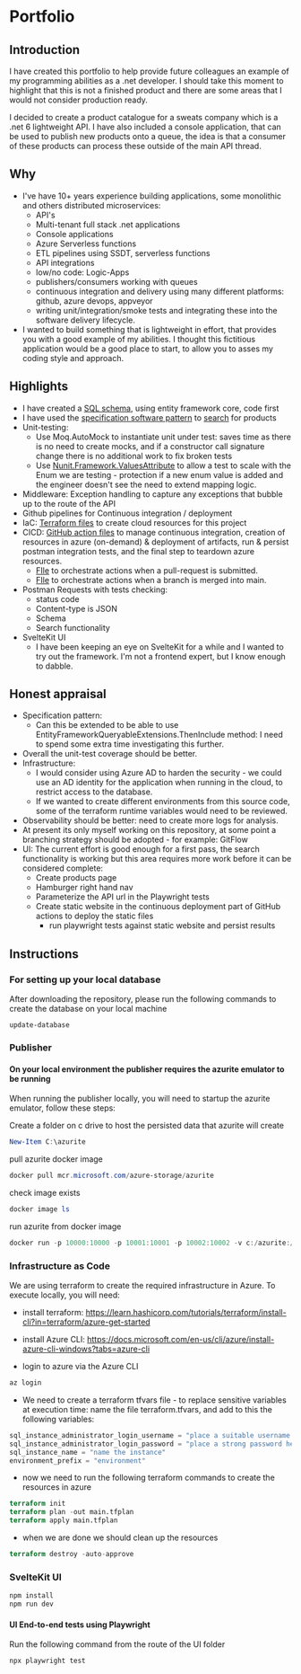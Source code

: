 # Portfolio

## Introduction

I have created this portfolio to help provide future colleagues an example of my programming abilities
as a .net developer. I should take this moment to highlight that this is not a finished product and there
are some areas that I would not consider production ready.

I decided to create a product catalogue for a sweats company which is a .net 6 lightweight API. I have also
included a console application, that can be used to publish new products onto a queue, the idea is that a
consumer of these products can process these outside of the main API thread.

## Why

* I've have 10+ years experience building applications, some monolithic and others distributed microservices:
  * API's
  * Multi-tenant full stack .net applications
  * Console applications
  * Azure Serverless functions
  * ETL pipelines using SSDT, serverless functions
  * API integrations
  * low/no code: Logic-Apps
  * publishers/consumers working with queues
  * continuous integration and delivery using many different platforms: github, azure devops, appveyor
  * writing unit/integration/smoke tests and integrating these into the software delivery lifecycle.
* I wanted to build something that is lightweight in effort, that provides you with a good example of my abilities.
I thought this fictitious application would be a good place to start, to allow you to asses my coding style and approach.

## Highlights

* I have created a [SQL schema](/Database/Models/), using entity framework core, code first
* I have used the [specification software pattern](/Database/SpecificationPattern/) to [search](/Database/Search/DatabaseSearchOrchestrator.cs) for products
* Unit-testing:
  * Use Moq.AutoMock to instantiate unit under test: saves time as there is no need to create mocks, and if a constructor call signature change there is no additional work to fix broken tests
  * Use  [Nunit.Framework.ValuesAttribute](/Database.Tests/Enums/MapEnumToEnum/MapProductToProductType/EnsureAllProductsAreMapped.Tests.cs#L11) to allow a test to scale with the Enum we are testing - protection if a new enum value is added and the engineer doesn't see the need to extend mapping logic.
* Middleware: Exception handling to capture any exceptions that bubble up to the route of the API
* Github pipelines for Continuous integration / deployment
* IaC: [Terraform files](/IaC/) to create cloud resources for this project
* CICD: [GitHub action files](/.github/workflows/) to manage continuous integration, creation of resources in azure (on-demand) & deployment of artifacts, run & persist postman integration tests, and the final step  to teardown azure resources.
  * [FIle](.github/workflows/main.pr.yml) to orchestrate actions when a pull-request is submitted.
  * [FIle](.github/workflows/main.yml) to orchestrate actions when a branch is merged into main.
* Postman Requests with tests checking:
  * status code
  * Content-type is JSON
  * Schema
  * Search functionality
* SvelteKit UI
  * I have been keeping an eye on SvelteKit for a while and I wanted to try out the framework. I'm not a frontend expert, but I know enough to dabble.  

## Honest appraisal

* Specification pattern:
  * Can this be extended to be able to use EntityFrameworkQueryableExtensions.ThenInclude method: I need to spend some extra time investigating this further.
* Overall the unit-test coverage should be better.
* Infrastructure:
  * I would consider using Azure AD to harden the security - we could use an AD identity for the application when running in the cloud, to restrict access to the database.
  * If we wanted to create different environments from this source code, some of the terraform runtime variables would need to be reviewed.
* Observability should be better: need to create more logs for analysis.
* At present its only myself working on this repository, at some point a branching strategy should be adopted - for example: GitFlow
* UI: The current effort is good enough for a first pass, the search functionality is working but this area requires more work before it can be considered complete:
  * Create products page
  * Hamburger right hand nav
  * Parameterize the API url in the Playwright tests
  * Create static website in the continuous deployment part of GitHub actions to deploy the static files
    * run playwright tests against static website and persist results

## Instructions

### For setting up your local database

After downloading the repository, please run the following commands to create
the database on your local machine

```visual studio
update-database
```

### Publisher

#### On your local environment the publisher requires the azurite emulator to be running

When running the publisher locally, you will need to startup the azurite emulator,
follow these steps:

Create a folder on c drive to host the persisted data that azurite will create

```powershell
New-Item C:\azurite
```

pull azurite docker image

```powershell
docker pull mcr.microsoft.com/azure-storage/azurite
```

check image exists

```powershell
docker image ls
```

run azurite from docker image

```powershell
docker run -p 10000:10000 -p 10001:10001 -p 10002:10002 -v c:/azurite:/data mcr.microsoft.com/azure-storage/azurite
```

### Infrastructure as Code

We are using terraform to create the required infrastructure in Azure. To execute locally, you will need:

* install terraform: <https://learn.hashicorp.com/tutorials/terraform/install-cli?in=terraform/azure-get-started>

* install Azure CLI: <https://docs.microsoft.com/en-us/cli/azure/install-azure-cli-windows?tabs=azure-cli>

* login to azure via the Azure CLI

```powershell
az login
```

* We need to create a terraform tfvars file - to replace sensitive variables at execution time: name the file terraform.tfvars, and add to this the following variables:

```terraform
sql_instance_administrator_login_username = "place a suitable username here"
sql_instance_administrator_login_password = "place a strong password here"
sql_instance_name = "name the instance"
environment_prefix = "environment"
```

* now we need to run the following terraform commands to create the resources in azure

```terraform
terraform init
terraform plan -out main.tfplan
terraform apply main.tfplan
```

* when we are done we should clean up the resources

```terraform
terraform destroy -auto-approve
```

### SvelteKit UI

```powershell
npm install
npm run dev
```

#### UI End-to-end tests using Playwright

Run the following command from the route of the UI folder

```powershell
npx playwright test
```
